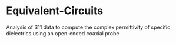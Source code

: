 # Equivalent-Circuits
 Analysis of S11 data to compute the complex permittivity of specific dielectrics using an open-ended coaxial probe
